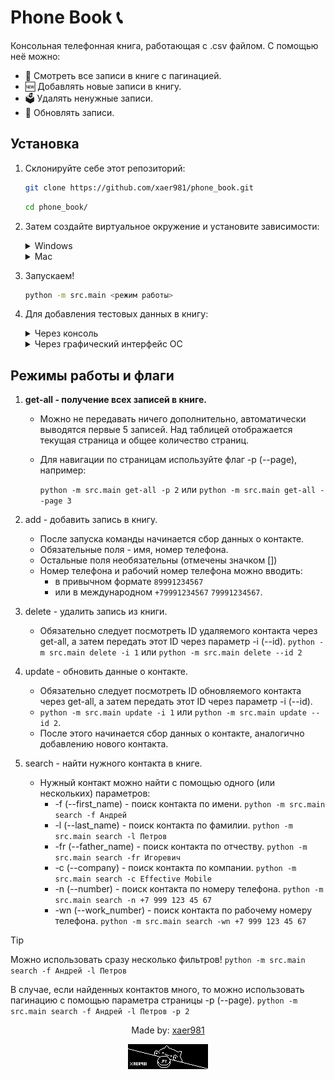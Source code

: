 # Phone Book 📞
Консольная телефонная книга, работающая с .csv файлом.
С помощью неё можно:
- 👀 Смотреть все записи в книге с пагинацией.
- 🆕 Добавлять новые записи в книгу.
- 🗳️ Удалять ненужные записи.
- 🔄 Обновлять записи.

## Установка
1. Склонируйте себе этот репозиторий:

    ```bash
   git clone https://github.com/xaer981/phone_book.git
   ```

   ```bash
   cd phone_book/
   ```

2. Затем создайте виртуальное окружение и установите зависимости:

   <details>
     <summary>Windows</summary>

     ```bash
     python -m venv venv
     ```

     ```bash
     source venv/Scripts/activate
     ```

     ```bash
     pip install -r requirements.txt
     ```
   </details>

   <details>
     <summary>Mac</summary>

      ```bash
      python3 -m venv venv
      ```

      ```bash
      source venv/bin/activate
      ```

      ```bash
      pip install -r requirements.txt
      ```
   </details>

3. Запускаем!

   ```bash
   python -m src.main <режим работы>
   ```

4. Для добавления тестовых данных в книгу:
   <details>
     <summary>Через консоль</summary>

   ```bash
   mkdir -p src/book
   ```

   ```bash
   cp phone_book.csv src/book/
   ```
   </details>
   <details>
       <summary>Через графический интерфейс ОС</summary>
       
       1. Создайте папку book внутри папки src.
       2. Скопируйте в папку src/book файл phone_book.csv
   </details>
## Режимы работы и флаги
1. **get-all - получение всех записей в книге.**
   - Можно не передавать ничего дополнительно, автоматически выводятся первые 5 записей.
     Над таблицей отображается текущая страница и общее количество страниц.
   - Для навигации по страницам используйте флаг -p (--page), например:

     `python -m src.main get-all -p 2`
     или
     `python -m src.main get-all --page 3`

2. add - добавить запись в книгу.
   - После запуска команды начинается сбор данных о контакте.
   - Обязательные поля - имя, номер телефона.
   - Остальные поля необязательны (отмечены значком [])
   - Номер телефона и рабочий номер телефона можно вводить:
       - в привычном формате `89991234567`
       - или в международном `+79991234567` `79991234567`.

3. delete - удалить запись из книги.
   - Обязательно следует посмотреть ID удаляемого контакта через get-all, а затем передать этот ID через параметр -i (--id).
   `python -m src.main delete -i 1` или `python -m src.main delete --id 2`

4. update - обновить данные о контакте.
   - Обязательно следует посмотреть ID обновляемого контакта через get-all, а затем передать этот ID через параметр -i (--id).
   - `python -m src.main update -i 1` или `python -m src.main update --id 2`.
   - После этого начинается сбор данных о контакте, аналогично добавлению нового контакта.

5. search - найти нужного контакта в книге.
   - Нужный контакт можно найти с помощью одного (или нескольких) параметров:
     - -f (--first_name) - поиск контакта по имени. `python -m src.main search -f Андрей`
     - -l (--last_name) - поиск контакта по фамилии. `python -m src.main search -l Петров`
     - -fr (--father_name) - поиск контакта по отчеству. `python -m src.main search -fr Игоревич`
     - -c (--company) - поиск контакта по компании. `python -m src.main search -c Effective Mobile`
     - -n (--number) - поиск контакта по номеру телефона. `python -m src.main search -n +7 999 123 45 67`
     - -wn (--work_number) - поиск контакта по рабочему номеру телефона. `python -m src.main search -wn +7 999 123 45 67`
> [!TIP]
> Можно использовать сразу несколько фильтров! `python -m src.main search -f Андрей -l Петров`
> 
> В случае, если найденных контактов много, то можно использовать пагинацию с помощью параметра страницы -p (--page). `python -m src.main search -f Андрей -l Петров -p 2`

<p align=center>
  Made by: <a href="https://github.com/xaer981">xaer981</a>
</p>
<p align=center>
  <a href="url"><img src="https://github.com/xaer981/xaer981/blob/main/main_cat.gif" align="center" height="40" width="128"></a>
</p>



